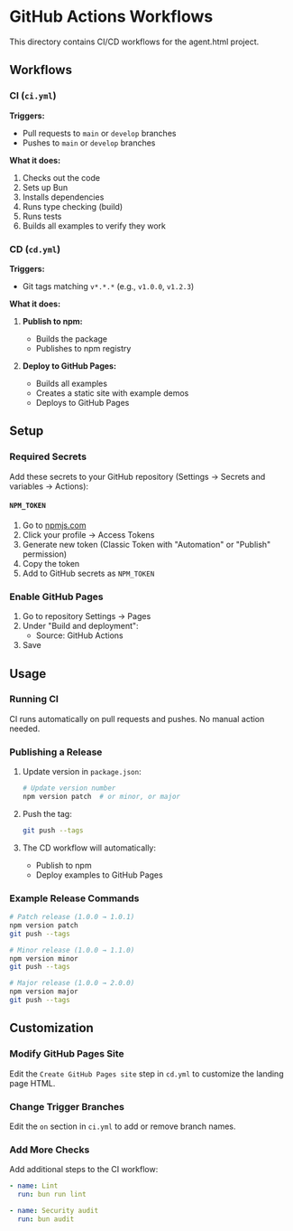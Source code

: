 # GitHub Actions Workflows

This directory contains CI/CD workflows for the agent.html project.

## Workflows

### CI (`ci.yml`)

**Triggers:**
- Pull requests to `main` or `develop` branches
- Pushes to `main` or `develop` branches

**What it does:**
1. Checks out the code
2. Sets up Bun
3. Installs dependencies
4. Runs type checking (build)
5. Runs tests
6. Builds all examples to verify they work

### CD (`cd.yml`)

**Triggers:**
- Git tags matching `v*.*.*` (e.g., `v1.0.0`, `v1.2.3`)

**What it does:**
1. **Publish to npm:**
   - Builds the package
   - Publishes to npm registry

2. **Deploy to GitHub Pages:**
   - Builds all examples
   - Creates a static site with example demos
   - Deploys to GitHub Pages

## Setup

### Required Secrets

Add these secrets to your GitHub repository (Settings → Secrets and variables → Actions):

#### `NPM_TOKEN`
1. Go to [npmjs.com](https://www.npmjs.com/)
2. Click your profile → Access Tokens
3. Generate new token (Classic Token with "Automation" or "Publish" permission)
4. Copy the token
5. Add to GitHub secrets as `NPM_TOKEN`

### Enable GitHub Pages

1. Go to repository Settings → Pages
2. Under "Build and deployment":
   - Source: GitHub Actions
3. Save

## Usage

### Running CI

CI runs automatically on pull requests and pushes. No manual action needed.

### Publishing a Release

1. Update version in `package.json`:
   ```bash
   # Update version number
   npm version patch  # or minor, or major
   ```

2. Push the tag:
   ```bash
   git push --tags
   ```

3. The CD workflow will automatically:
   - Publish to npm
   - Deploy examples to GitHub Pages

### Example Release Commands

```bash
# Patch release (1.0.0 → 1.0.1)
npm version patch
git push --tags

# Minor release (1.0.0 → 1.1.0)
npm version minor
git push --tags

# Major release (1.0.0 → 2.0.0)
npm version major
git push --tags
```

## Customization

### Modify GitHub Pages Site

Edit the `Create GitHub Pages site` step in `cd.yml` to customize the landing page HTML.

### Change Trigger Branches

Edit the `on` section in `ci.yml` to add or remove branch names.

### Add More Checks

Add additional steps to the CI workflow:
```yaml
- name: Lint
  run: bun run lint

- name: Security audit
  run: bun audit
```
